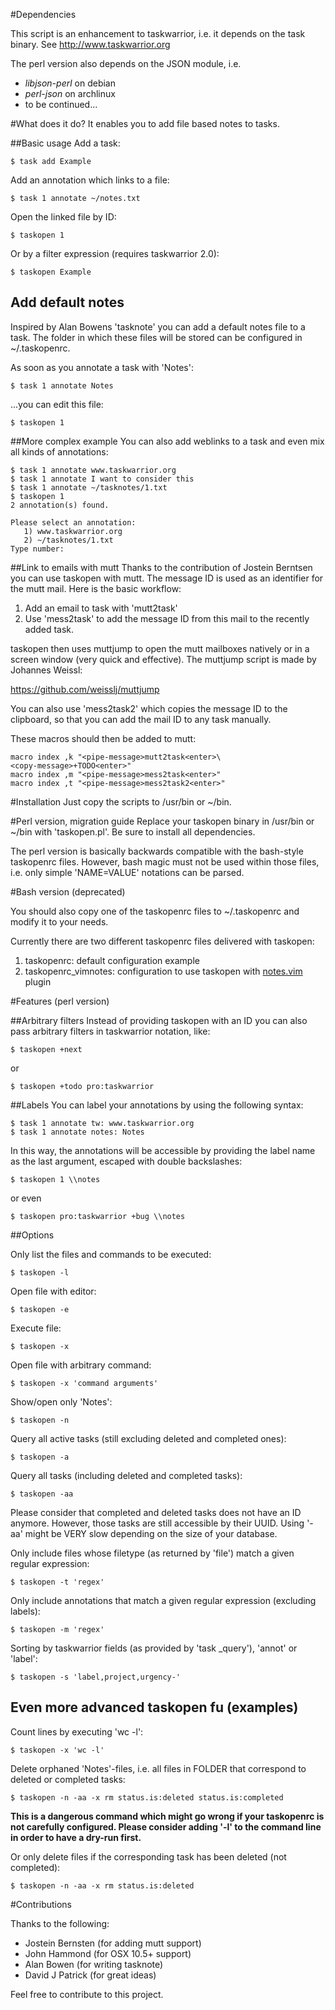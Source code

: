 #Dependencies

This script is an enhancement to taskwarrior, i.e. it depends on the task binary. See http://www.taskwarrior.org

The perl version also depends on the JSON module, i.e.

 * _libjson-perl_ on debian
 * _perl-json_ on archlinux
 * to be continued...

#What does it do?
It enables you to add file based notes to tasks.

##Basic usage
Add a task:

	$ task add Example

Add an annotation which links to a file:

	$ task 1 annotate ~/notes.txt

Open the linked file by ID:

	$ taskopen 1

Or by a filter expression (requires taskwarrior 2.0):

	$ taskopen Example

## Add default notes

Inspired by Alan Bowens 'tasknote' you can add a default notes file to a task. The folder in which these files will be stored
can be configured in ~/.taskopenrc.

As soon as you annotate a task with 'Notes':

	$ task 1 annotate Notes

...you can edit this file:

	$ taskopen 1

##More complex example
You can also add weblinks to a task and even mix all kinds of annotations:
	
	$ task 1 annotate www.taskwarrior.org
	$ task 1 annotate I want to consider this
	$ task 1 annotate ~/tasknotes/1.txt
	$ taskopen 1
	2 annotation(s) found.

	Please select an annotation:
       1) www.taskwarrior.org
       2) ~/tasknotes/1.txt
    Type number: 

##Link to emails with mutt
Thanks to the contribution of Jostein Berntsen you can use taskopen with mutt. The message ID is used as an identifier for the mutt mail. Here is the basic workflow:

1. Add an email to task with 'mutt2task'
1. Use 'mess2task' to add the message ID from this mail to the recently added task.

taskopen then uses muttjump to open the mutt mailboxes natively or in a screen window (very quick and effective). The muttjump script is made by 
Johannes Weissl:

https://github.com/weisslj/muttjump

You can also use 'mess2task2' which copies the message ID to the clipboard, so that you can add the mail ID to any task manually.

These macros should then be added to mutt:

	macro index ,k "<pipe-message>mutt2task<enter>\  
	<copy-message>+TODO<enter>"
	macro index ,m "<pipe-message>mess2task<enter>"
	macro index ,t "<pipe-message>mess2task2<enter>"

#Installation
Just copy the scripts to /usr/bin or ~/bin.

#Perl version, migration guide
Replace your taskopen binary in /usr/bin or ~/bin with 'taskopen.pl'. Be sure to install all
dependencies.

The perl version is basically backwards compatible with the bash-style taskopenrc files. However,
bash magic must not be used within those files, i.e. only simple 'NAME=VALUE' notations can be
parsed.

#Bash version (deprecated)

You should also copy one of the taskopenrc files to ~/.taskopenrc and modify it to your needs.

Currently there are two different taskopenrc files delivered with taskopen:

1. taskopenrc: default configuration example
1. taskopenrc_vimnotes: configuration to use taskopen with [notes.vim](http://peterodding.com/code/vim/notes/) plugin

#Features (perl version)

##Arbitrary filters
Instead of providing taskopen with an ID you can also pass arbitrary filters in taskwarrior
notation, like:

    $ taskopen +next

or

    $ taskopen +todo pro:taskwarrior

##Labels
You can label your annotations by using the following syntax:

    $ task 1 annotate tw: www.taskwarrior.org
    $ task 1 annotate notes: Notes

In this way, the annotations will be accessible by providing the label name as the last argument,
escaped with double backslashes:

    $ taskopen 1 \\notes

or even

    $ taskopen pro:taskwarrior +bug \\notes

##Options

Only list the files and commands to be executed:

    $ taskopen -l

Open file with editor:

    $ taskopen -e

Execute file:

    $ taskopen -x

Open file with arbitrary command:

    $ taskopen -x 'command arguments'

Show/open only 'Notes':

    $ taskopen -n

Query all active tasks (still excluding deleted and completed ones):

    $ taskopen -a

Query all tasks (including deleted and completed tasks):

    $ taskopen -aa

Please consider that completed and deleted tasks does not have an ID anymore. However, those tasks
are still accessible by their UUID. Using '-aa' might be VERY slow depending on the size of your
database.

Only include files whose filetype (as returned by 'file') match a given regular expression:

    $ taskopen -t 'regex'

Only include annotations that match a given regular expression (excluding labels):

    $ taskopen -m 'regex'

Sorting by taskwarrior fields (as provided by 'task _query'), 'annot' or 'label':

    $ taskopen -s 'label,project,urgency-'

## Even more advanced taskopen fu (examples)

Count lines by executing 'wc -l':

    $ taskopen -x 'wc -l'

Delete orphaned 'Notes'-files, i.e. all files in FOLDER that correspond to deleted or completed
tasks:

    $ taskopen -n -aa -x rm status.is:deleted status.is:completed

**This is a dangerous command which might go wrong if your taskopenrc is not carefully configured.
Please consider adding '-l' to the command line in order to have a dry-run first.**

Or only delete files if the corresponding task has been deleted (not completed):

    $ taskopen -n -aa -x rm status.is:deleted

#Contributions

Thanks to the following:

 * Jostein Bernsten (for adding mutt support)
 * John Hammond (for OSX 10.5+ support)
 * Alan Bowen (for writing tasknote)
 * David J Patrick (for great ideas)

Feel free to contribute to this project.
